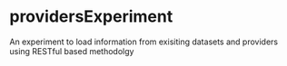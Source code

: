 providersExperiment
===================

An experiment to load information from exisiting datasets and providers using RESTful based methodolgy
